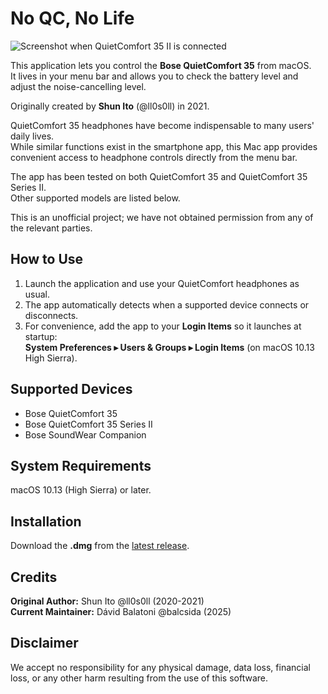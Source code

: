 # No QC, No Life

![Screenshot when QuietComfort 35 II is connected](https://github.com/user-attachments/assets/d0f9c1ae-5379-41c8-b9e3-d3423c211c2a "Screenshot when QuietComfort 35 II is connected")

This application lets you control the **Bose QuietComfort 35** from macOS.  
It lives in your menu bar and allows you to check the battery level and adjust the noise-cancelling level.

Originally created by **Shun Ito** (@ll0s0ll) in 2021.

QuietComfort 35 headphones have become indispensable to many users' daily lives.  
While similar functions exist in the smartphone app, this Mac app provides convenient access to headphone controls directly from the menu bar.

The app has been tested on both QuietComfort 35 and QuietComfort 35 Series II.  
Other supported models are listed below.

This is an unofficial project; we have not obtained permission from any of the relevant parties.

## How to Use

1. Launch the application and use your QuietComfort headphones as usual.  
2. The app automatically detects when a supported device connects or disconnects.  
3. For convenience, add the app to your **Login Items** so it launches at startup:  
   **System Preferences ▸ Users & Groups ▸ Login Items** (on macOS 10.13 High Sierra).

## Supported Devices

- Bose QuietComfort 35  
- Bose QuietComfort 35 Series II
- Bose SoundWear Companion

## System Requirements

macOS 10.13 (High Sierra) or later.

## Installation

Download the **.dmg** from the [latest release](https://github.com/balcsida/NoQCNoLife/releases/latest).

## Credits

**Original Author:** Shun Ito @ll0s0ll (2020-2021)  
**Current Maintainer:** Dávid Balatoni @balcsida (2025)

## Disclaimer

We accept no responsibility for any physical damage, data loss, financial loss, or any other harm resulting from the use of this software.
